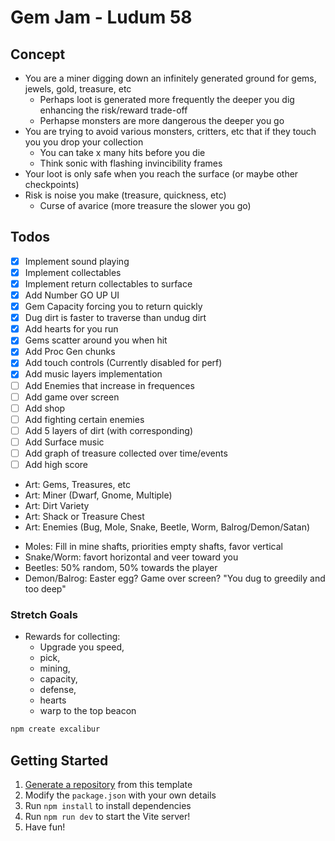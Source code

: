# Gem Jam - Ludum 58

## Concept

* You are a miner digging down an infinitely generated ground for gems, jewels, gold, treasure, etc
  * Perhaps loot is generated more frequently the deeper you dig enhancing the risk/reward trade-off
  * Perhapse monsters are more dangerous the deeper you go
* You are trying to avoid various monsters, critters, etc that if they touch you you drop your collection
  * You can take x many hits before you die
  * Think sonic with flashing invincibility frames
* Your loot is only safe when you reach the surface (or maybe other checkpoints)
* Risk is noise you make (treasure, quickness, etc)
  * Curse of avarice (more treasure the slower you go)

## Todos

* [x] Implement sound playing
* [x] Implement collectables
* [x] Implement return collectables to surface
* [x] Add Number GO UP UI
* [x] Gem Capacity forcing you to return quickly
* [x] Dug dirt is faster to traverse than undug dirt
* [x] Add hearts for you run
* [x] Gems scatter around you when hit
* [x] Add Proc Gen chunks
* [x] Add touch controls (Currently disabled for perf)
* [x] Add music layers implementation
* [ ] Add Enemies that increase in frequences
* [ ] Add game over screen
* [ ] Add shop
* [ ] Add fighting certain enemies
* [ ] Add 5 layers of dirt (with corresponding)
* [ ] Add Surface music
* [ ] Add graph of treasure collected over time/events
* [ ] Add high score

* Art: Gems, Treasures, etc
* Art: Miner (Dwarf, Gnome, Multiple)
* Art: Dirt Variety
* Art: Shack or Treasure Chest
* Art: Enemies (Bug, Mole, Snake, Beetle, Worm, Balrog/Demon/Satan)

- Moles: Fill in mine shafts, priorities empty shafts, favor vertical
- Snake/Worm: favort horizontal and veer toward you
- Beetles: 50% random, 50% towards the player
- Demon/Balrog: Easter egg? Game over screen? "You dug to greedily and too deep"

### Stretch Goals
* Rewards for collecting: 
  - Upgrade you speed, 
  - pick, 
  - mining, 
  - capacity, 
  - defense,
  - hearts
  - warp to the top beacon

```sh
npm create excalibur
```

## Getting Started

1. [Generate a repository](https://github.com/excaliburjs/template-ts-vite/generate) from this template
2. Modify the `package.json` with your own details
3. Run `npm install` to install dependencies
4. Run `npm run dev` to start the Vite server!
5. Have fun!
